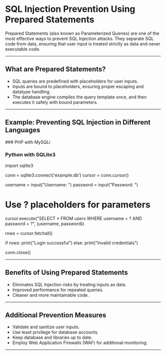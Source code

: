# SQL Injection Prevention Using Prepared Statements

Prepared Statements (also known as Parameterized Queries) are one of the most effective ways to prevent SQL Injection attacks. They separate SQL code from data, ensuring that user input is treated strictly as data and never executable code.

---

## What are Prepared Statements?

- SQL queries are predefined with placeholders for user inputs.
- Inputs are bound to placeholders, ensuring proper escaping and datatype handling.
- The database engine compiles the query template once, and then executes it safely with bound parameters.

---

## Example: Preventing SQL Injection in Different Languages

### PHP with MySQLi

### Python with SQLite3

import sqlite3

conn = sqlite3.connect('example.db')
cursor = conn.cursor()

username = input("Username: ")
password = input("Password: ")

# Use ? placeholders for parameters
cursor.execute("SELECT * FROM users WHERE username = ? AND password = ?", (username, password))

rows = cursor.fetchall()

if rows:
    print("Login successful")
else:
    print("Invalid credentials")

conn.close()

---

## Benefits of Using Prepared Statements

- Eliminates SQL Injection risks by treating inputs as data.
- Improved performance for repeated queries.
- Cleaner and more maintainable code.

---

## Additional Prevention Measures

- Validate and sanitize user inputs.
- Use least privilege for database accounts.
- Keep database and libraries up to date.
- Employ Web Application Firewalls (WAF) for additional monitoring.

---


